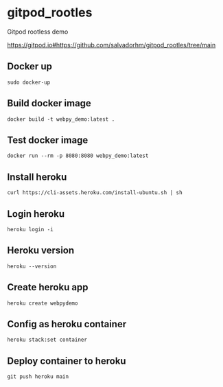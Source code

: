 # gitpod_rootles

Gitpod rootless demo

https://gitpod.io#https://github.com/salvadorhm/gitpod_rootles/tree/main

## Docker up

```
sudo docker-up
```

## Build docker image
```
docker build -t webpy_demo:latest .
```

## Test docker image
```
docker run --rm -p 8080:8080 webpy_demo:latest
```
## Install heroku
```
curl https://cli-assets.heroku.com/install-ubuntu.sh | sh
```

## Login heroku

```
heroku login -i
```

## Heroku version

```
heroku --version
```

## Create heroku app

```
heroku create webpydemo
```
## Config as heroku container
```
heroku stack:set container
```

## Deploy container to heroku

```
git push heroku main
```